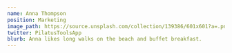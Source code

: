 ```yaml
---
name: Anna Thompson
position: Marketing
image_path: https://source.unsplash.com/collection/139386/601x601?a=.png
twitter: PilatusToolsApp
blurb: Anna likes long walks on the beach and buffet breakfast.
---
```

